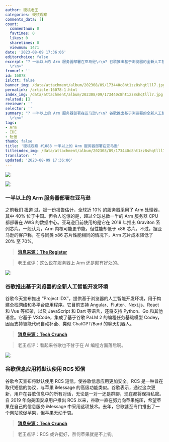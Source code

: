 ```yaml
---
author: 硬核老王
categories: 硬核观察
comments_data: []
count:
  commentnum: 0
  favtimes: 0
  likes: 0
  sharetimes: 0
  viewnum: 1471
date: '2023-08-09 17:36:06'
editorchoice: false
excerpt: "? 一半以上的 Arm 服务器部署在亚马逊\r\n? 谷歌推出基于浏览器的全新人工智能开发环境\r\n? 谷歌信息应用将默认使用 RCS 短信\r\n»
  \r\n»"
fromurl: ''
id: 16078
islctt: false
banner_img: /data/attachment/album/202308/09/173440c8ht1zz8shqtlll7.jpg
permalink: /article-16078-1.html
index_img: /data/attachment/album/202308/09/173440c8ht1zz8shqtlll7.jpg
related: []
reviewer: ''
selector: ''
summary: "? 一半以上的 Arm 服务器部署在亚马逊\r\n? 谷歌推出基于浏览器的全新人工智能开发环境\r\n? 谷歌信息应用将默认使用 RCS 短信\r\n»
  \r\n»"
tags:
- Arm
- IDE
- 短信
thumb: false
title: '硬核观察 #1088 一半以上的 Arm 服务器部署在亚马逊'
titleindex_img: /data/attachment/album/202308/09/173440c8ht1zz8shqtlll7.jpg
translator: ''
updated: '2023-08-09 17:36:06'
---
```


![](/data/attachment/album/202308/09/173440c8ht1zz8shqtlll7.jpg)


![](/data/attachment/album/202308/09/173451ve9x0c98zyxbyf0c.jpg)


### 一半以上的 Arm 服务器部署在亚马逊


之前我们 [报道](/article-16060-1.html) 过，据一份报告估计，全球近 10% 的服务器采用了 Arm 处理器，其中 40% 位于中国。但令人吃惊的是，超过全球总数一半的 Arm 服务器 CPU 都部署在 AWS 的数据中心。亚马逊目前使用的是它在 2018 年推出 Graviton 系列芯片。一般认为，Arm 内核可能更节能，但性能却低于 x86 芯片。不过，据亚马逊的客户称，在与同类 x86 芯片性能相同的情况下，Arm 芯片成本降低了 20% 至 70%。



> 
> **[消息来源：The Register](https://www.theregister.com/2023/08/08/amazon_arm_servers/)**
> 
> 
> 



> 
> 老王点评：这么说在服务器上 Arm 还是颇有好处的。
> 
> 
> 


![](/data/attachment/album/202308/09/173504cjdbjw5wbtqt5fdj.jpg)


### 谷歌推出基于浏览器的全新人工智能开发环境


谷歌今天宣布推出 “Project IDX”，提供基于浏览器的人工智能开发环境，用于构建全栈网络和多平台应用程序。它目前支持 Angular、Flutter、Next.js、React 和 Vue 等框架，以及 JavaScript 和 Dart 等语言，还将支持 Python、Go 和其他语言。它基于 VSCode，集成了基于谷歌 PaLM 2 的编程任务基础模型 Codey，因而支持智能代码自动补全、类似 ChatGPT/Bard 的聊天机器人。



> 
> **[消息来源：Tech Crunch](https://techcrunch.com/2023/08/08/google-launches-project-idx-a-new-ai-enabled-browser-based-development-environment/)**
> 
> 
> 



> 
> 老王点评：看起来谷歌也不甘于在 AI 编程方面落后啊。
> 
> 
> 


![](/data/attachment/album/202308/09/173523sayimxczmiirvcxd.jpg)


### 谷歌信息应用将默认使用 RCS 短信


谷歌今天宣布将默认使用 RCS 短信，使谷歌信息应用更加安全。RCS 是一种旨在取代短信的协议，与苹果 iMessage 的高级功能类似。谷歌表示，通过这次更新，用户在谷歌信息中的所有对话，无论是一对一还是群聊，现在都将保持私密。自 2019 年向美国安卓用户推出 RCS 以来，谷歌一直在努力向苹果施压，希望苹果在自己的信息服务 iMessage 中采用这项技术。去年，谷歌甚至专门推出了一个网站敦促苹果，但苹果无动于衷。



> 
> **[消息来源：Tech Crunch](https://techcrunch.com/2023/08/08/google-messages-will-now-use-rcs-by-default-and-encrypt-group-chats/)**
> 
> 
> 



> 
> 老王点评：RCS 或许挺好，奈何苹果就是不上钩。
> 
> 
>